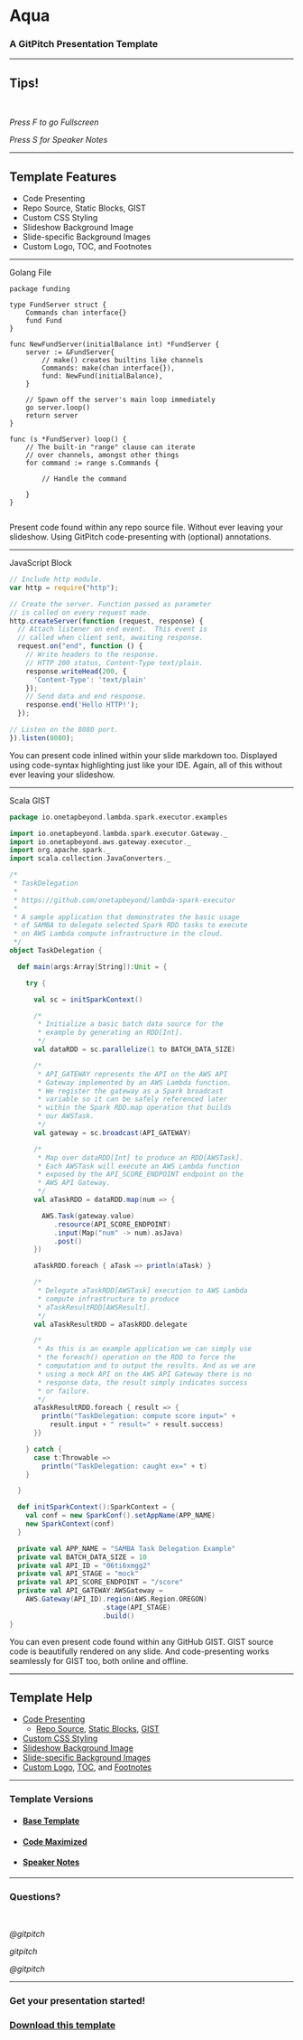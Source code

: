 # Aqua

### A GitPitch Presentation Template

---

## Tips!

<br>

<i class="fa fa-arrows gp-tip" aria-hidden="true"> Press F to go Fullscreen</i>

<i class="fa fa-microphone gp-tip" aria-hidden="true"> Press S for Speaker Notes</i>

---

## Template Features

- Code Presenting  <!-- .element: class="fragment" -->
- Repo Source, Static Blocks, GIST  <!-- .element: class="fragment" -->
- Custom CSS Styling  <!-- .element: class="fragment" -->
- Slideshow Background Image  <!-- .element: class="fragment" -->
- Slide-specific Background Images  <!-- .element: class="fragment" -->
- Custom Logo, TOC, and Footnotes  <!-- .element: class="fragment" -->

---

<span class='menu-title slide-title'>Golang File</span>
```golang
package funding

type FundServer struct {
    Commands chan interface{}
    fund Fund
}

func NewFundServer(initialBalance int) *FundServer {
    server := &FundServer{
        // make() creates builtins like channels
        Commands: make(chan interface{}),
        fund: NewFund(initialBalance),
    }

    // Spawn off the server's main loop immediately
    go server.loop()
    return server
}

func (s *FundServer) loop() {
    // The built-in "range" clause can iterate
    // over channels, amongst other things
    for command := range s.Commands {
    
        // Handle the command
        
    }
}


```


<span class="code-presenting-annotation fragment current-only" data-code-focus="1,3-6">Present code found within any repo source file.</span>
<span class="code-presenting-annotation fragment current-only" data-code-focus="8-18">Without ever leaving your slideshow.</span>
<span class="code-presenting-annotation fragment current-only" data-code-focus="19-28">Using GitPitch code-presenting with (optional) annotations.</span>

---

<span class="menu-title" style="display: none">JavaScript Block</span>

<p><span class="slide-title">JavaScript Block</span></p>

```javascript
// Include http module.
var http = require("http");

// Create the server. Function passed as parameter
// is called on every request made.
http.createServer(function (request, response) {
  // Attach listener on end event.  This event is
  // called when client sent, awaiting response.
  request.on("end", function () {
    // Write headers to the response.
    // HTTP 200 status, Content-Type text/plain.
    response.writeHead(200, {
      'Content-Type': 'text/plain'
    });
    // Send data and end response.
    response.end('Hello HTTP!');
  });

// Listen on the 8080 port.
}).listen(8080);
```

<span class="code-presenting-annotation fragment current-only" data-code-focus="1,2">You can present code inlined within your slide markdown too.</span>
<span class="code-presenting-annotation fragment current-only" data-code-focus="9-17">Displayed using code-syntax highlighting just like your IDE.</span>
<span class="code-presenting-annotation fragment current-only" data-code-focus="19-20">Again, all of this without ever leaving your slideshow.</span>

---

<span class='menu-title slide-title'>Scala GIST</span>
```scala
package io.onetapbeyond.lambda.spark.executor.examples

import io.onetapbeyond.lambda.spark.executor.Gateway._
import io.onetapbeyond.aws.gateway.executor._
import org.apache.spark._
import scala.collection.JavaConverters._

/*
 * TaskDelegation
 *
 * https://github.com/onetapbeyond/lambda-spark-executor
 *
 * A sample application that demonstrates the basic usage
 * of SAMBA to delegate selected Spark RDD tasks to execute
 * on AWS Lambda compute infrastructure in the cloud.
 */
object TaskDelegation {

  def main(args:Array[String]):Unit = {

    try {

      val sc = initSparkContext()

      /*
       * Initialize a basic batch data source for the
       * example by generating an RDD[Int].
       */
      val dataRDD = sc.parallelize(1 to BATCH_DATA_SIZE)

      /*
       * API_GATEWAY represents the API on the AWS API
       * Gateway implemented by an AWS Lambda function.
       * We register the gateway as a Spark broadcast
       * variable so it can be safely referenced later
       * within the Spark RDD.map operation that builds
       * our AWSTask.
       */
      val gateway = sc.broadcast(API_GATEWAY)

      /*
       * Map over dataRDD[Int] to produce an RDD[AWSTask].
       * Each AWSTask will execute an AWS Lambda function
       * exposed by the API_SCORE_ENDPOINT endpoint on the
       * AWS API Gateway.
       */
      val aTaskRDD = dataRDD.map(num => {

        AWS.Task(gateway.value)
           .resource(API_SCORE_ENDPOINT)
           .input(Map("num" -> num).asJava)
           .post()
      })

      aTaskRDD.foreach { aTask => println(aTask) }

      /*
       * Delegate aTaskRDD[AWSTask] execution to AWS Lambda
       * compute infrastructure to produce
       * aTaskResultRDD[AWSResult].
       */
      val aTaskResultRDD = aTaskRDD.delegate

      /*
       * As this is an example application we can simply use
       * the foreach() operation on the RDD to force the
       * computation and to output the results. And as we are
       * using a mock API on the AWS API Gateway there is no
       * response data, the result simply indicates success
       * or failure.
       */
      aTaskResultRDD.foreach { result => {
        println("TaskDelegation: compute score input=" +
          result.input + " result=" + result.success)
      }}

    } catch {
      case t:Throwable =>
        println("TaskDelegation: caught ex=" + t)
    }

  }

  def initSparkContext():SparkContext = {
    val conf = new SparkConf().setAppName(APP_NAME)
    new SparkContext(conf)
  }

  private val APP_NAME = "SAMBA Task Delegation Example"
  private val BATCH_DATA_SIZE = 10
  private val API_ID = "06ti6xmgg2"
  private val API_STAGE = "mock"
  private val API_SCORE_ENDPOINT = "/score"
  private val API_GATEWAY:AWSGateway =
    AWS.Gateway(API_ID).region(AWS.Region.OREGON)
                       .stage(API_STAGE)
                       .build()
}
```


<span class="code-presenting-annotation fragment current-only" data-code-focus="23">You can even present code found within any GitHub GIST.</span>
<span class="code-presenting-annotation fragment current-only" data-code-focus="41-53">GIST source code is beautifully rendered on any slide.</span>
<span class="code-presenting-annotation fragment current-only" data-code-focus="57-62">And code-presenting works seamlessly for GIST too, both online and offline.</span>

---

## Template Help

- [Code Presenting](https://github.com/gitpitch/gitpitch/wiki/Code-Presenting)
  + [Repo Source](https://github.com/gitpitch/gitpitch/wiki/Code-Delimiter-Slides), [Static Blocks](https://github.com/gitpitch/gitpitch/wiki/Code-Slides), [GIST](https://github.com/gitpitch/gitpitch/wiki/GIST-Slides) 
- [Custom CSS Styling](https://github.com/gitpitch/gitpitch/wiki/Slideshow-Custom-CSS)
- [Slideshow Background Image](https://github.com/gitpitch/gitpitch/wiki/Background-Setting)
- [Slide-specific Background Images](https://github.com/gitpitch/gitpitch/wiki/Image-Slides#background)
- [Custom Logo](https://github.com/gitpitch/gitpitch/wiki/Logo-Setting), [TOC](https://github.com/gitpitch/gitpitch/wiki/Table-of-Contents), and [Footnotes](https://github.com/gitpitch/gitpitch/wiki/Footnote-Setting)

---

### Template Versions

- #### [Base Template  <i class="fa fa-external-link gp-download" aria-hidden="true"> </i>](https://gitpitch.com/gitpitch/templates/aqua)
- #### [Code Maximized <i class="fa fa-external-link gp-download" aria-hidden="true"> </i>](https://gitpitch.com/gitpitch/templates/aqua?p=codemax)
- #### [Speaker Notes <i class="fa fa-external-link gp-download" aria-hidden="true"> </i>](https://gitpitch.com/gitpitch/templates/aqua?p=speaker)

---

### Questions?

<br>

<i class="fa fa-twitter gp-contact" aria-hidden="true"> @gitpitch</i>

<i class="fa fa-github gp-contact" aria-hidden="true"> gitpitch</i>

<i class="fa fa-medium gp-contact" aria-hidden="true"> @gitpitch</i>

---
<!-- .slide: data-background-image="./assets/md/assets/gitpitch-audience.jpg" data-background-size="100% 100%" -->


<span class="menu-title" style="display: none">Download this Template!</span>

### <span class="white">Get your presentation started!</span>
### [Download this template <i class="fa fa-external-link gp-download" aria-hidden="true"> </i>](https://gitpitch.com/template/download/aqua)